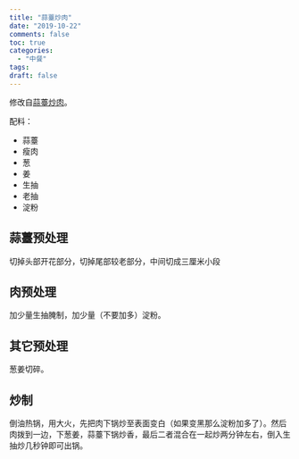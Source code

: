 ```yaml
---
title: "蒜薹炒肉"
date: "2019-10-22"
comments: false 
toc: true
categories:
  - "中餐"
tags:
draft: false
---
```


修改自[蒜薹炒肉](https://www.xiachufang.com/recipe/126321/)。

配料：

* 蒜薹
* 瘦肉
* 葱
* 姜
* 生抽
* 老抽
* 淀粉

## 蒜薹预处理

切掉头部开花部分，切掉尾部较老部分，中间切成三厘米小段

## 肉预处理

加少量生抽腌制，加少量（不要加多）淀粉。

## 其它预处理

葱姜切碎。

## 炒制

倒油热锅，用大火，先把肉下锅炒至表面变白（如果变黑那么淀粉加多了）。然后肉拨到一边，下葱姜，蒜薹下锅炒香，最后二者混合在一起炒两分钟左右，倒入生抽炒几秒钟即可出锅。